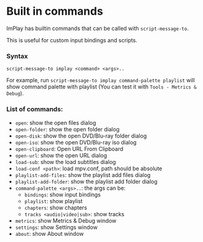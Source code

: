 # Built in commands

ImPlay has builtin commands that can be called with `script-message-to`.

This is useful for custom input bindings and scripts.

### Syntax

```
script-message-to implay <command> <args>..
```

For example, run `script-message-to implay command-palette playlist` will show command palette with playlist
(You can test it with `Tools - Metrics & Debug`).

### List of commands:

- `open`: show the open files dialog
- `open-folder`: show the open folder dialog
- `open-disk`: show the open DVD/Blu-ray folder dialog
- `open-iso`: show the open DVD/Blu-ray iso dialog
- `open-clipboard`: Open URL From Clipboard
- `open-url`: show the open URL dialog
- `load-sub`: show the load subtitles dialog
- `load-conf <path>`: load mpv.conf, path should be absolute
- `playlist-add-files`: show the playlist add files dialog
- `playlist-add-folder`: show the playlist add folder dialog
- `command-palette <args>..`: the args can be:
  - `bindings`: show input bindings
  - `playlist`: show playlist
  - `chapters`: show chapters
  - `tracks <audio|video|sub>`: show tracks
- `metrics`: show Metrics & Debug window
- `settings`: show Settings window
- `about`: show About window

